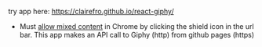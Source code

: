 try app here: https://clairefro.github.io/react-giphy/

* Must [allow mixed content](https://pearsonnacommunity.force.com/support/s/article/How-to-display-mixed-content-with-Google-Chrome-Internet-Explorer-or-Firefox-1408394589290) in Chrome by clicking the shield icon in the url bar. This app makes an API call to Giphy (http) from github pages (https)

